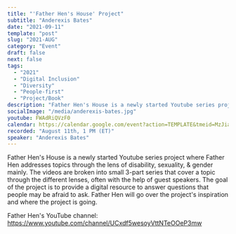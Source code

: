 ```yaml
---
title: "'Father Hen's House' Project"
subtitle: "Anderexis Bates"
date: "2021-09-11"
template: "post"
slug: "2021-AUG"
category: "Event"
draft: false
next: false
tags:
  - "2021"
  - "Digital Inclusion"
  - "Diversity"
  - "People-first"
  - "Project/Book"
description: "Father Hen's House is a newly started Youtube series project where Father Hen addresses topics through the lens of disability, sexuality, & gender mainly. The videos are broken into small 3-part series that cover a topic through the different lenses, often with the help of guest speakers. The goal of the project is to provide a digital resource to answer questions that people may be afraid to ask. Father Hen will go over the project's inspiration and where the project is going. "
socialImage: "/media/anderexis-bates.jpg"
youtube: FWAdRiQVzF0
calendar: https://calendar.google.com/event?action=TEMPLATE&tmeid=MzJiaTAzYmF0aW92aGoxNXFyZTRoMjBrdTkgYWNjZXNzaWJpbGl0eXRhbGtzQG0&tmsrc=accessibilitytalks%40gmail.com
recorded: "August 11th, 1 PM (ET)"
speaker: "Anderexis Bates"
---
```

Father Hen's House is a newly started Youtube series project where Father Hen addresses topics through the lens of disability, sexuality, & gender mainly.
The videos are broken into small 3-part series that cover a topic through the different lenses, often with the help of guest speakers. The goal of the project is to provide a digital resource to answer questions that people may be afraid to ask. Father Hen will go over the project's inspiration and where the project is going.

Father Hen's YouTube channel:
https://www.youtube.com/channel/UCxdf5wesoyVttNTeOOeP3mw
